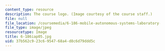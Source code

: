 ```yaml
---
content_type: resource
description: The course logo. (Image courtesy of the course staff.)
file: null
file_location: /coursemedia/6-186-mobile-autonomous-systems-laboratory-january-iap-2005/37b562c923c6954768a4d8c6d79ddd5c_6-186iap05.jpg
file_type: image/jpeg
resourcetype: Image
title: 6-186iap05.jpg
uid: 37b562c9-23c6-9547-68a4-d8c6d79ddd5c
---
```


